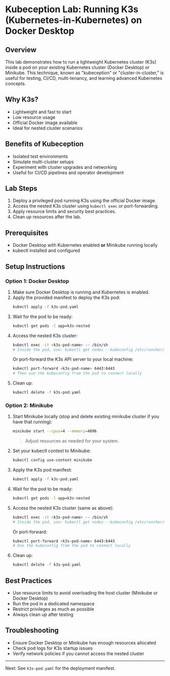 # Kubeception Lab: Running K3s (Kubernetes-in-Kubernetes) on Docker Desktop

## Overview
This lab demonstrates how to run a lightweight Kubernetes cluster (K3s) inside a pod on your existing Kubernetes cluster (Docker Desktop) or Minikube. This technique, known as "kubeception" or "cluster-in-cluster," is useful for testing, CI/CD, multi-tenancy, and learning advanced Kubernetes concepts.

## Why K3s?
- Lightweight and fast to start
- Low resource usage
- Official Docker image available
- Ideal for nested cluster scenarios

## Benefits of Kubeception
- Isolated test environments
- Simulate multi-cluster setups
- Experiment with cluster upgrades and networking
- Useful for CI/CD pipelines and operator development

## Lab Steps
1. Deploy a privileged pod running K3s using the official Docker image.
2. Access the nested K3s cluster using `kubectl exec` or port-forwarding.
3. Apply resource limits and security best practices.
4. Clean up resources after the lab.


## Prerequisites
- Docker Desktop with Kubernetes enabled **or** Minikube running locally
- kubectl installed and configured


## Setup Instructions

### Option 1: Docker Desktop
1. Make sure Docker Desktop is running and Kubernetes is enabled.
2. Apply the provided manifest to deploy the K3s pod:
   ```sh
   kubectl apply -f k3s-pod.yaml
   ```
3. Wait for the pod to be ready:
   ```sh
   kubectl get pods -l app=k3s-nested
   ```
4. Access the nested K3s cluster:
   ```sh
   kubectl exec -it <k3s-pod-name> -- /bin/sh
   # Inside the pod, use: kubectl get nodes --kubeconfig /etc/rancher/k3s/k3s.yaml
   ```
   Or port-forward the K3s API server to your local machine:
   ```sh
   kubectl port-forward <k3s-pod-name> 6443:6443
   # Then use the kubeconfig from the pod to connect locally
   ```
5. Clean up:
   ```sh
   kubectl delete -f k3s-pod.yaml
   ```

### Option 2: Minikube
1. Start Minikube locally (stop and delete existing minikube cluster if you have that running):
   ```sh
   minikube start --cpus=4 --memory=4096
   ```
   > Adjust resources as needed for your system.
2. Set your kubectl context to Minikube:
   ```sh
   kubectl config use-context minikube
   ```
3. Apply the K3s pod manifest:
   ```sh
   kubectl apply -f k3s-pod.yaml
   ```
4. Wait for the pod to be ready:
   ```sh
   kubectl get pods -l app=k3s-nested
   ```
5. Access the nested K3s cluster (same as above):
   ```sh
   kubectl exec -it <k3s-pod-name> -- /bin/sh
   # Inside the pod, use: kubectl get nodes --kubeconfig /etc/rancher/k3s/k3s.yaml
   ```
   Or port-forward:
   ```sh
   kubectl port-forward <k3s-pod-name> 6443:6443
   # Use the kubeconfig from the pod to connect locally
   ```
6. Clean up:
   ```sh
   kubectl delete -f k3s-pod.yaml
   ```


## Best Practices
- Use resource limits to avoid overloading the host cluster (Minikube or Docker Desktop)
- Run the pod in a dedicated namespace
- Restrict privileges as much as possible
- Always clean up after testing


## Troubleshooting
- Ensure Docker Desktop or Minikube has enough resources allocated
- Check pod logs for K3s startup issues
- Verify network policies if you cannot access the nested cluster

---

Next: See `k3s-pod.yaml` for the deployment manifest.
